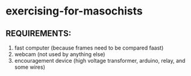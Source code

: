 # exercising-for-masochists
## REQUIREMENTS:
1. fast computer (because frames need to be compared faast)
2. webcam (not used by anything else)
3. encouragement device (high voltage transformer, arduino, relay, and some wires)
